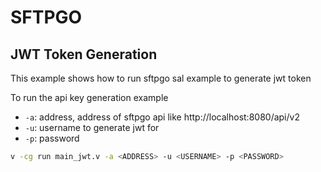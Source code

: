 # SFTPGO

## JWT Token Generation

This example shows how to run sftpgo sal example to generate jwt token

To run the api key generation example

- `-a`: address, address of sftpgo api like http://localhost:8080/api/v2
- `-u`: username to generate jwt for
- `-p`: password

```sh
v -cg run main_jwt.v -a <ADDRESS> -u <USERNAME> -p <PASSWORD>
```
